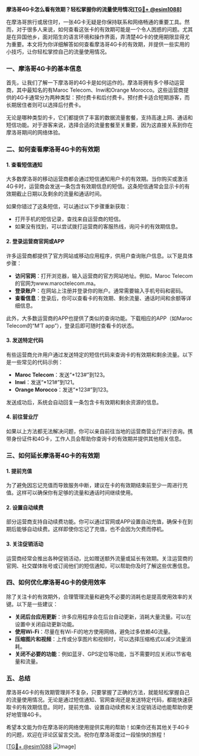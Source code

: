 **摩洛哥4G卡怎么看有效期？轻松掌握你的流量使用情况[[TG💪+ @esim1088](https://t.me/s/esim1088)]**

在摩洛哥旅行或居住时，一张4G卡无疑是你保持联系和网络畅通的重要工具。然而，对于很多人来说，如何查看这张卡的有效期可能是一个令人困惑的问题。尤其是在异国他乡，面对陌生的语言环境和操作界面，弄清楚4G卡的使用期限显得尤为重要。本文将为你详细解答如何查看摩洛哥4G卡的有效期，并提供一些实用的小技巧，让你轻松掌控自己的流量使用情况。

### **一、摩洛哥4G卡的基本信息**

首先，让我们了解一下摩洛哥的4G卡是如何运作的。摩洛哥拥有多个移动运营商，其中最知名的有Maroc Telecom、Inwi和Orange Morocco。这些运营商提供的4G卡通常分为两种类型：预付费卡和后付费卡。预付费卡适合短期游客，而长期居住者则可以选择后付费卡。

无论是哪种类型的卡，它们都提供了丰富的数据流量套餐，支持高速上网、通话和短信功能。对于游客来说，选择合适的流量套餐至关重要，因为这直接关系到你在摩洛哥期间的网络体验。

### **二、如何查看摩洛哥4G卡的有效期**

#### **1. 查看短信通知**
大多数摩洛哥的移动运营商都会通过短信通知用户卡的有效期。当你购买或激活4G卡时，运营商会发送一条包含有效期信息的短信。这条短信通常会显示卡的有效期截止日期以及剩余的流量和通话时间。

如果你错过了这条短信，可以通过以下步骤重新获取：

- 打开手机的短信记录，查找来自运营商的短信。
- 如果没有找到，可以尝试拨打运营商的客服热线，询问卡的有效期信息。

#### **2. 登录运营商官网或APP**
许多运营商都提供了官方网站或移动应用程序，供用户查询账户信息。以下是具体步骤：

- **访问官网**：打开浏览器，输入运营商的官方网站地址。例如，Maroc Telecom的官网为www.maroctelecom.ma。
- **登录账户**：在网站上注册并登录你的账户。通常需要输入手机号码和密码。
- **查看信息**：登录后，你可以查看卡的有效期、剩余流量、通话时间和余额等详细信息。

此外，大多数运营商的APP也提供了类似的查询功能。下载相应的APP（如Maroc Telecom的“M’T app”），登录后即可随时查看卡的状态。

#### **3. 发送特定代码**
有些运营商允许用户通过发送特定的短信代码来查询卡的有效期和剩余流量。以下是一些常见的代码示例：

- **Maroc Telecom**：发送“*123#”到123。
- **Inwi**：发送“*121#”到121。
- **Orange Morocco**：发送“*123#”到123。

发送成功后，系统会自动回复一条包含卡有效期和剩余资源的信息。

#### **4. 前往营业厅**
如果以上方法都无法解决问题，你可以亲自前往当地的运营商营业厅进行咨询。携带身份证件和4G卡，工作人员会帮助你查询卡的有效期并提供其他相关信息。

### **三、如何延长摩洛哥4G卡的有效期**

#### **1. 提前充值**
为了避免因忘记充值而导致服务中断，建议在卡的有效期结束前至少一周进行充值。这样可以确保你有足够的流量和通话时间继续使用。

#### **2. 设置自动续费**
部分运营商支持自动续费功能。你可以通过官网或APP设置自动充值，确保卡在到期后能够自动续费。这样即使你忘记了充值，也不会因为欠费而停机。

#### **3. 关注促销活动**
运营商经常会推出各种促销活动，比如赠送额外流量或延长有效期。关注运营商的官网、社交媒体账号或订阅他们的短信通知，可以帮助你及时了解这些优惠信息。

### **四、如何优化摩洛哥4G卡的使用效率**

除了关注卡的有效期外，合理管理流量和避免不必要的消耗也是提高使用效率的关键。以下是一些建议：

- **关闭后台应用更新**：许多应用程序会在后台自动更新，消耗大量流量。可以在设置中关闭自动更新功能。
- **使用Wi-Fi**：尽量在有Wi-Fi的地方使用网络，避免过多依赖4G流量。
- **压缩图片和视频**：上传或分享图片和视频时，可以选择压缩格式以减少流量消耗。
- **关闭不必要的功能**：例如蓝牙、GPS定位等功能，当不需要时应关闭以节省电量和流量。

### **五、总结**

摩洛哥4G卡的有效期管理并不复杂，只要掌握了正确的方法，就能轻松掌握自己的流量使用情况。无论是通过短信通知、官网查询还是发送特定代码，都能快速获取卡的有效期信息。同时，提前充值、设置自动续费和关注促销活动也能帮助你更好地管理4G卡。

希望本文能为你在摩洛哥的网络使用提供实用的帮助！如果你还有其他关于4G卡的问题，欢迎在评论区留言交流。祝你在摩洛哥度过一段愉快的旅程！

[[TG💪+ @esim1088](https://t.me/s/esim1088) ![Image](https://i.postimg.cc/4NQfJmqS/Snipaste-2025-05-13-00-14-12.png)]